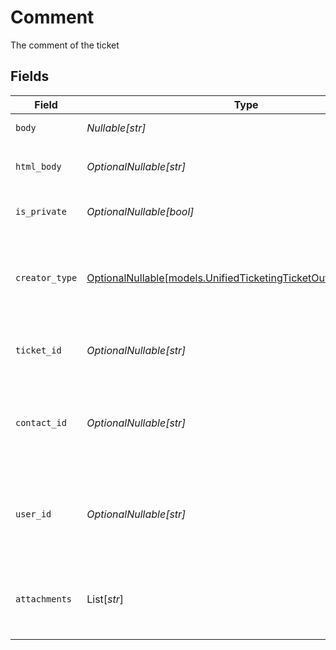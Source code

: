 # Comment

The comment of the ticket


## Fields

| Field                                                                                                                    | Type                                                                                                                     | Required                                                                                                                 | Description                                                                                                              | Example                                                                                                                  |
| ------------------------------------------------------------------------------------------------------------------------ | ------------------------------------------------------------------------------------------------------------------------ | ------------------------------------------------------------------------------------------------------------------------ | ------------------------------------------------------------------------------------------------------------------------ | ------------------------------------------------------------------------------------------------------------------------ |
| `body`                                                                                                                   | *Nullable[str]*                                                                                                          | :heavy_check_mark:                                                                                                       | The body of the comment                                                                                                  | Assigned to Eric !                                                                                                       |
| `html_body`                                                                                                              | *OptionalNullable[str]*                                                                                                  | :heavy_minus_sign:                                                                                                       | The html body of the comment                                                                                             | <p>Assigned to Eric !</p>                                                                                                |
| `is_private`                                                                                                             | *OptionalNullable[bool]*                                                                                                 | :heavy_minus_sign:                                                                                                       | The public status of the comment                                                                                         | false                                                                                                                    |
| `creator_type`                                                                                                           | [OptionalNullable[models.UnifiedTicketingTicketOutputCreatorType]](../models/unifiedticketingticketoutputcreatortype.md) | :heavy_minus_sign:                                                                                                       | The creator type of the comment. Authorized values are either USER or CONTACT                                            | USER                                                                                                                     |
| `ticket_id`                                                                                                              | *OptionalNullable[str]*                                                                                                  | :heavy_minus_sign:                                                                                                       | The UUID of the ticket the comment is tied to                                                                            | 801f9ede-c698-4e66-a7fc-48d19eebaa4f                                                                                     |
| `contact_id`                                                                                                             | *OptionalNullable[str]*                                                                                                  | :heavy_minus_sign:                                                                                                       | The UUID of the contact which the comment belongs to (if no user_id specified)                                           | 801f9ede-c698-4e66-a7fc-48d19eebaa4f                                                                                     |
| `user_id`                                                                                                                | *OptionalNullable[str]*                                                                                                  | :heavy_minus_sign:                                                                                                       | The UUID of the user which the comment belongs to (if no contact_id specified)                                           | 801f9ede-c698-4e66-a7fc-48d19eebaa4f                                                                                     |
| `attachments`                                                                                                            | List[*str*]                                                                                                              | :heavy_minus_sign:                                                                                                       | The attachements UUIDs tied to the comment                                                                               | [<br/>"801f9ede-c698-4e66-a7fc-48d19eebaa4f"<br/>]                                                                       |